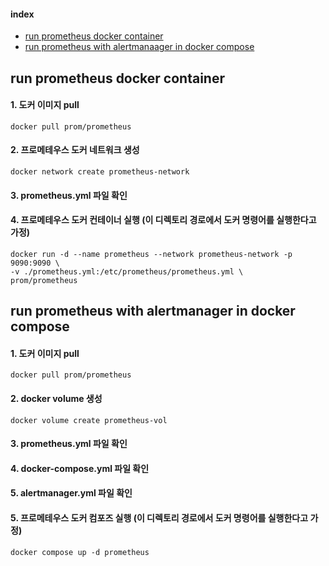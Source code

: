 #### index
- [run prometheus docker container](#run-prometheus-docker-container)
- [run prometheus with alertmanaager in docker compose](#run-prometheus-with-alertmanager-in-docker-compose)

## run prometheus docker container

#### 1. 도커 이미지 pull

```shell
docker pull prom/prometheus 
```

#### 2. 프로메테우스 도커 네트워크 생성

```shell
docker network create prometheus-network
```

#### 3. prometheus.yml 파일 확인

####  4. 프로메테우스 도커 컨테이너 실행 (이 디렉토리 경로에서 도커 명령어를 실행한다고 가정)

```shell
docker run -d --name prometheus --network prometheus-network -p 9090:9090 \
-v ./prometheus.yml:/etc/prometheus/prometheus.yml \
prom/prometheus
```

## run prometheus with alertmanager in docker compose

#### 1. 도커 이미지 pull

```shell
docker pull prom/prometheus 
``` 

#### 2. docker volume 생성

```shell
docker volume create prometheus-vol
```

#### 3. prometheus.yml 파일 확인

#### 4. docker-compose.yml 파일 확인

#### 5. alertmanager.yml 파일 확인

#### 5. 프로메테우스 도커 컴포즈 실행 (이 디렉토리 경로에서 도커 명령어를 실행한다고 가정)

```shell
docker compose up -d prometheus
```